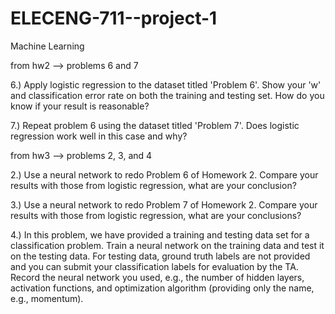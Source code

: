 # ELECENG-711--project-1
Machine Learning

from hw2 --> problems 6 and 7

  6.) Apply logistic regression to the dataset titled 'Problem 6'. Show your 'w' and classification error rate on both the training and testing set. How do you know if         your result is reasonable?
  
  7.) Repeat problem 6 using the dataset titled 'Problem 7'. Does logistic regression work well in this case and why?

from hw3 --> problems 2, 3, and 4

  2.) Use a neural network to redo Problem 6 of Homework 2. Compare your results with those from logistic regression, what are your conclusion?
  
  3.) Use a neural network to redo Problem 7 of Homework 2. Compare your results with those from logistic regression, what are your conclusions?
  
  4.) In this problem, we have provided a training and testing data set for a classification problem. Train a neural network on the training data and test it on the           testing data. For testing data, ground truth labels are not provided and you can submit your classification labels for evaluation by the TA. Record the neural           network you used, e.g., the number of hidden layers, activation functions, and optimization algorithm (providing only the name, e.g., momentum).
